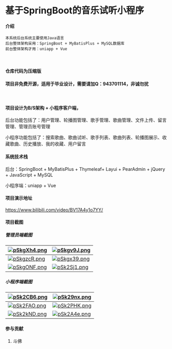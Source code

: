 # 基于SpringBoot的音乐试听小程序

#### 介绍
```
本系统后台系统主要使用Java语言
后台整体架构采用：SpringBoot + MyBatisPlus + MySQL数据库
前台整体架构才用：uniapp + Vue
```

<br/>

#### 仓库代码为压缩版

#### 项目非免费开源，适用于毕业设计，需要请加Q：943701114，非诚勿扰

<br/>

#### 项目设计为B/S架构 + 小程序客户端，

后台功能包括了：用户管理、轮播图管理、歌手管理、歌曲管理、文件上传、留言管理、管理员账号管理

小程序功能包括了：搜索歌曲、歌曲试听、歌手列表、歌曲列表、轮播图展示、收藏歌曲、历史播放、我的收藏、用户留言



#### 系统技术栈

后台：SpringBoot + MyBatisPlus + Thymeleaf+ Layui + PearAdmin + jQuery + JavaScript +  MySQL 

小程序端：uniapp + Vue



#### 项目演示地址

https://www.bilibili.com/video/BV17A4y1o7YY/



#### 项目截图

##### 管理员端截图

| [![pSkgXh4.png](https://s1.ax1x.com/2023/01/05/pSkgXh4.png)](https://imgse.com/i/pSkgXh4) | [![pSkgv9J.png](https://s1.ax1x.com/2023/01/05/pSkgv9J.png)](https://imgse.com/i/pSkgv9J) |
| ------------------------------------------------------------ | ------------------------------------------------------------ |
| [![pSkgzcR.png](https://s1.ax1x.com/2023/01/05/pSkgzcR.png)](https://imgse.com/i/pSkgzcR) | [![pSkgx39.png](https://s1.ax1x.com/2023/01/05/pSkgx39.png)](https://imgse.com/i/pSkgx39) |
| [![pSkgONF.png](https://s1.ax1x.com/2023/01/05/pSkgONF.png)](https://imgse.com/i/pSkgONF) | [![pSk2Sj1.png](https://s1.ax1x.com/2023/01/05/pSk2Sj1.png)](https://imgse.com/i/pSk2Sj1) |



##### 小程序端截图

| [![pSk2CB6.png](https://s1.ax1x.com/2023/01/05/pSk2CB6.png)](https://imgse.com/i/pSk2CB6) | [![pSk29nx.png](https://s1.ax1x.com/2023/01/05/pSk29nx.png)](https://imgse.com/i/pSk29nx) |
| ------------------------------------------------------------ | ------------------------------------------------------------ |
| [![pSk2FAO.png](https://s1.ax1x.com/2023/01/05/pSk2FAO.png)](https://imgse.com/i/pSk2FAO) | [![pSk2PHK.png](https://s1.ax1x.com/2023/01/05/pSk2PHK.png)](https://imgse.com/i/pSk2PHK) |
| [![pSk2kND.png](https://s1.ax1x.com/2023/01/05/pSk2kND.png)](https://imgse.com/i/pSk2kND) | [![pSk2A4e.png](https://s1.ax1x.com/2023/01/05/pSk2A4e.png)](https://imgse.com/i/pSk2A4e) |



#### 参与贡献

1.  斗佛